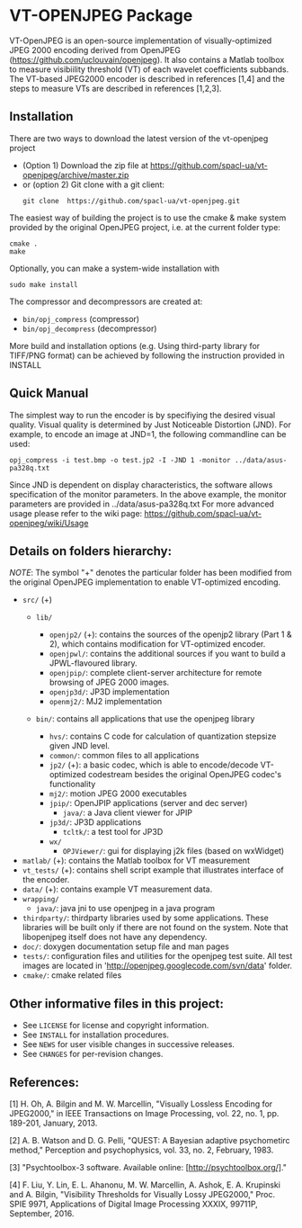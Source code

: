 VT-OPENJPEG Package
================================
VT-OpenJPEG is an open-source implementation of visually-optimized JPEG 2000 encoding derived from OpenJPEG (https://github.com/uclouvain/openjpeg).
It also contains a Matlab toolbox to measure visibiility threshold (VT) of each wavelet coefficients subbands.
The VT-based JPEG2000 encoder is described in references \[1,4] and the steps to measure VTs  are described in references \[1,2,3].

Installation
------------
There are two ways to download the latest version of the vt-openjpeg project
* (Option 1) Download the zip file at https://github.com/spacl-ua/vt-openjpeg/archive/master.zip
* or (option 2) Git clone with a git client:
  ```
  git clone  https://github.com/spacl-ua/vt-openjpeg.git
  ```

The easiest way of building the project is to use the cmake & make system provided by the original OpenJPEG project, i.e. at the current folder type:

```
cmake .
make
```



Optionally, you can make a system-wide installation with

```
sudo make install
```

The compressor and decompressors are created at:
* `bin/opj_compress` (compressor)
* `bin/opj_decompress` (decompressor)

More build and installation options (e.g. Using third-party library for TIFF/PNG format) can be achieved by following the instruction provided in INSTALL

Quick Manual
---------------------------------

The simplest way to run the encoder is by specifiying the desired visual quality. Visual quality is determined by Just Noticeable Distortion (JND). For example, to encode an image at JND=1, the following commandline can be used:

```
opj_compress -i test.bmp -o test.jp2 -I -JND 1 -monitor ../data/asus-pa328q.txt    
```    

Since JND is dependent on display characteristics, the software allows specification of the monitor parameters. In the above example, the monitor parameters are provided in ../data/asus-pa328q.txt
For more advanced usage please refer to the wiki page: https://github.com/spacl-ua/vt-openjpeg/wiki/Usage


Details on folders hierarchy:
-----------------------------
_NOTE_: The symbol "+" denotes the particular folder has been modified from the original OpenJPEG implementation to enable VT-optimized encoding.

* `src/` (+)
  * `lib/`
    * `openjp2/` (+): contains the sources of the openjp2 library (Part 1 & 2), which contains modification for VT-optimized encoder.
    * `openjpwl/`: contains the additional sources if you want to build a JPWL-flavoured library.
    * `openjpip/`: complete client-server architecture for remote browsing of JPEG 2000 images.
    * `openjp3d/`: JP3D implementation
    * `openmj2/`: MJ2 implementation

  * `bin/`: contains all applications that use the openjpeg library
    * `hvs/`: contains C code for calculation of quantization stepsize given JND level.
    * `common/`: common files to all applications
    * `jp2/` (+): a basic codec, which is able to encode/decode  VT-optimized codestream besides the original OpenJPEG codec's functionality
    * `mj2/`: motion JPEG 2000 executables
    * `jpip/`: OpenJPIP applications (server and dec server)
      * `java/`: a Java client viewer for JPIP
    * `jp3d/`: JP3D applications
      * `tcltk/`: a test tool for JP3D
    * `wx/`
      * `OPJViewer/`: gui for displaying j2k files (based on wxWidget)
* `matlab/` (+): contains the Matlab toolbox for VT measurement
* `vt_tests/` (+): contains shell script example that illustrates interface of the encoder.
* `data/` (+): contains example VT measurement data.
* `wrapping/`
  * `java/`: java jni to use openjpeg in a java program
* `thirdparty/`: thirdparty libraries used by some applications. These libraries will be built only if there are not found on the system. Note that libopenjpeg itself does not have any dependency.
* `doc/`: doxygen documentation setup file and man pages
* `tests/`: configuration files and utilities for the openjpeg test suite. All test images are located in 'http://openjpeg.googlecode.com/svn/data' folder.
* `cmake/`: cmake related files


Other informative files in this project:
----------------------------------------

* See `LICENSE` for license and copyright information.
* See `INSTALL` for installation procedures.
* See `NEWS` for user visible changes in successive releases.
* See `CHANGES`  for per-revision changes.


References:
----------------------------------------

\[1] H. Oh, A. Bilgin and M. W. Marcellin, "Visually Lossless Encoding for JPEG2000," in IEEE Transactions on Image Processing, vol. 22, no. 1, pp. 189-201, January, 2013.

\[2] A. B. Watson and D. G. Pelli, "QUEST: A Bayesian adaptive psychometirc method," Perception and psychophysics, vol. 33, no. 2, February, 1983.

\[3] "Psychtoolbox-3 software. Available online: [http://psychtoolbox.org/]."

\[4] F. Liu, Y. Lin, E. L. Ahanonu, M. W. Marcellin, A. Ashok, E. A. Krupinski and A. Bilgin, "Visibility Thresholds for Visually Lossy JPEG2000," Proc. SPIE 9971, Applications of Digital Image Processing XXXIX, 99711P, September, 2016.
